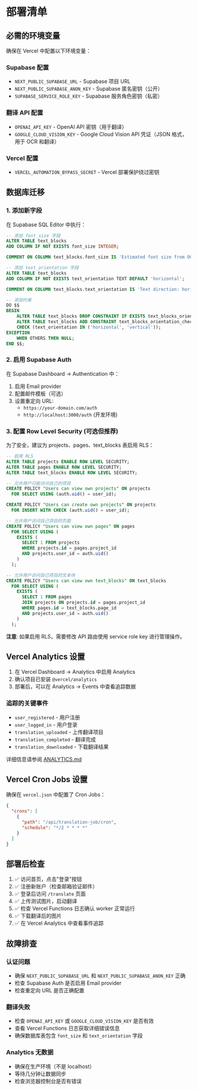# 部署清单

## 必需的环境变量

确保在 Vercel 中配置以下环境变量：

### Supabase 配置
- `NEXT_PUBLIC_SUPABASE_URL` - Supabase 项目 URL
- `NEXT_PUBLIC_SUPABASE_ANON_KEY` - Supabase 匿名密钥（公开）
- `SUPABASE_SERVICE_ROLE_KEY` - Supabase 服务角色密钥（私密）

### 翻译 API 配置
- `OPENAI_API_KEY` - OpenAI API 密钥（用于翻译）
- `GOOGLE_CLOUD_VISION_KEY` - Google Cloud Vision API 凭证（JSON 格式，用于 OCR 和翻译）

### Vercel 配置
- `VERCEL_AUTOMATION_BYPASS_SECRET` - Vercel 部署保护绕过密钥

## 数据库迁移

### 1. 添加新字段

在 Supabase SQL Editor 中执行：

```sql
-- 添加 font_size 字段
ALTER TABLE text_blocks
ADD COLUMN IF NOT EXISTS font_size INTEGER;

COMMENT ON COLUMN text_blocks.font_size IS 'Estimated font size from OCR bounding box height';

-- 添加 text_orientation 字段
ALTER TABLE text_blocks
ADD COLUMN IF NOT EXISTS text_orientation TEXT DEFAULT 'horizontal';

COMMENT ON COLUMN text_blocks.text_orientation IS 'Text direction: horizontal or vertical';

-- 添加约束
DO $$
BEGIN
    ALTER TABLE text_blocks DROP CONSTRAINT IF EXISTS text_blocks_orientation_check;
    ALTER TABLE text_blocks ADD CONSTRAINT text_blocks_orientation_check
    CHECK (text_orientation IN ('horizontal', 'vertical'));
EXCEPTION
    WHEN OTHERS THEN NULL;
END $$;
```

### 2. 启用 Supabase Auth

在 Supabase Dashboard → Authentication 中：

1. 启用 Email provider
2. 配置邮件模板（可选）
3. 设置重定向 URL:
   - `https://your-domain.com/auth`
   - `http://localhost:3000/auth` (开发环境)

### 3. 配置 Row Level Security (可选但推荐)

为了安全，建议为 projects、pages、text_blocks 表启用 RLS：

```sql
-- 启用 RLS
ALTER TABLE projects ENABLE ROW LEVEL SECURITY;
ALTER TABLE pages ENABLE ROW LEVEL SECURITY;
ALTER TABLE text_blocks ENABLE ROW LEVEL SECURITY;

-- 允许用户只能访问自己的项目
CREATE POLICY "Users can view own projects" ON projects
  FOR SELECT USING (auth.uid() = user_id);

CREATE POLICY "Users can create own projects" ON projects
  FOR INSERT WITH CHECK (auth.uid() = user_id);

-- 允许用户访问自己项目的页面
CREATE POLICY "Users can view own pages" ON pages
  FOR SELECT USING (
    EXISTS (
      SELECT 1 FROM projects
      WHERE projects.id = pages.project_id
      AND projects.user_id = auth.uid()
    )
  );

-- 允许用户访问自己项目的文本块
CREATE POLICY "Users can view own text_blocks" ON text_blocks
  FOR SELECT USING (
    EXISTS (
      SELECT 1 FROM pages
      JOIN projects ON projects.id = pages.project_id
      WHERE pages.id = text_blocks.page_id
      AND projects.user_id = auth.uid()
    )
  );
```

**注意**: 如果启用 RLS，需要修改 API 路由使用 service role key 进行管理操作。

## Vercel Analytics 设置

1. 在 Vercel Dashboard → Analytics 中启用 Analytics
2. 确认项目已安装 `@vercel/analytics`
3. 部署后，可以在 Analytics → Events 中查看追踪数据

### 追踪的关键事件
- `user_registered` - 用户注册
- `user_logged_in` - 用户登录
- `translation_uploaded` - 上传翻译项目
- `translation_completed` - 翻译完成
- `translation_downloaded` - 下载翻译结果

详细信息请参阅 [ANALYTICS.md](./ANALYTICS.md)

## Vercel Cron Jobs 设置

确保在 `vercel.json` 中配置了 Cron Jobs：

```json
{
  "crons": [
    {
      "path": "/api/translation-job/cron",
      "schedule": "*/2 * * * *"
    }
  ]
}
```

## 部署后检查

1. ✅ 访问首页，点击"登录"按钮
2. ✅ 注册新账户（检查邮箱验证邮件）
3. ✅ 登录后访问 `/translate` 页面
4. ✅ 上传测试图片，启动翻译
5. ✅ 检查 Vercel Functions 日志确认 worker 正常运行
6. ✅ 下载翻译后的图片
7. ✅ 在 Vercel Analytics 中查看事件追踪

## 故障排查

### 认证问题
- 确保 `NEXT_PUBLIC_SUPABASE_URL` 和 `NEXT_PUBLIC_SUPABASE_ANON_KEY` 正确
- 检查 Supabase Auth 是否启用 Email provider
- 检查重定向 URL 是否正确配置

### 翻译失败
- 检查 `OPENAI_API_KEY` 或 `GOOGLE_CLOUD_VISION_KEY` 是否有效
- 查看 Vercel Functions 日志获取详细错误信息
- 确保数据库表包含 `font_size` 和 `text_orientation` 字段

### Analytics 无数据
- 确保在生产环境（不是 localhost）
- 等待几分钟让数据同步
- 检查浏览器控制台是否有错误
